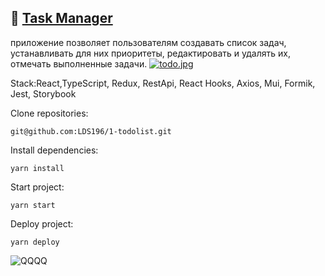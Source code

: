 :seedling: <a href="https://lds196.github.io/1-todolist/" target="_blank">Task Manager</a>
---
приложение позволяет пользователям создавать список задач, устанавливать для них приоритеты, редактировать и удалять их, отмечать выполненные задачи.
[![todo.jpg](https://i.postimg.cc/wTN5JFQb/todo.jpg)](https://postimg.cc/XpVy6fhw)

Stack:React,TypeScript, Redux, RestApi, React Hooks, Axios, Mui, Formik, Jest, Storybook

Clone repositories:
```
git@github.com:LDS196/1-todolist.git
```
Install dependencies:
```
yarn install
```
Start project: 
```
yarn start
```
Deploy project:
```
yarn deploy
```
![QQQQ](https://img.shields.io/badge/-React-61daf8?logo=react&logoColor=black)

